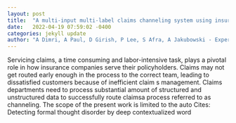 ```yaml
---
layout: post
title:  "A multi-input multi-label claims channeling system using insurance-based language models"
date:   2022-04-19 07:59:02 -0400
categories: jekyll update
author: "A Dimri, A Paul, D Girish, P Lee, S Afra, A Jakubowski - Expert Systems with , 2022"
---
```

Servicing claims, a time consuming and labor-intensive task, plays a pivotal role in how insurance companies serve their policyholders. Claims may not get routed early enough in the process to the correct team, leading to dissatisfied customers because of inefficient claim s management. Claims departments need to process substantial amount of structured and unstructured data to successfully route claimsa process referred to as channeling. The scope of the present work is limited to the auto Cites: Detecting formal thought disorder by deep contextualized word